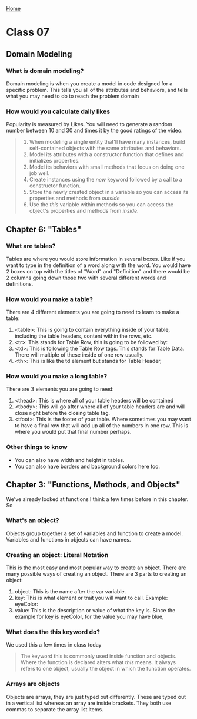 [Home](README.md)

# Class 07
## Domain Modeling
### What is domain modeling?
Domain modeling is when you create a model in code designed for a specific problem. This tells you all of the attributes and behaviors, and tells what you may need to do to reach the problem domain
### How would you calculate daily likes
Popularity is measured by Likes. You will need to generate a random number between 10 and 30 and times it by the good ratings of the video.
> 1. When modeling a single entity that'll have many instances, build self-contained objects with the same attributes and behaviors.
> 2. Model its attributes with a constructor function that defines and initializes properties.
> 3. Model its behaviors with small methods that focus on doing one job well.
> 4. Create instances using the *new* keyword followed by a call to a constructor function.
> 5. Store the newly created object in a variable so you can access its properties and methods from *outside*
> 6. Use the *this* variable within methods so you can access the object's properties and methods from *inside*.

## Chapter 6: "Tables"
### What are tables?
Tables are where you would store information in several boxes. Like if you want to type in the definition of a word along with the word. You would have 2 boxes on top with the titles of "Word" and "Definition" and there would be 2 columns going down those two with several different words and definitions.
### How would you make a table?
There are 4 different elements you are going to need to learn to make a table:
1. &lt;table&gt;: This is going to contain everything inside of your table, including the table headers, content within the rows, etc.
2. &lt;tr&gt;: This stands for Table Row, this is going to be followed by:
3. &lt;td&gt;: This is following the Table Row tags. This stands for Table Data. There will multiple of these inside of one row usually.
4. &lt;th&gt;: This is like the td element but stands for Table Header,
### How would you make a long table?
There are 3 elements you are going to need:
1. &lt;thead&gt;: This is where all of your table headers will be contained
2. &lt;tbody&gt;: This will go after where all of your table headers are and will close right before the closing table tag.
3. &lt;tfoot&gt;: This is the footer of your table. Where sometimes you may want to have a final row that will add up all of the numbers in one row. This is where you would put that final number perhaps.
### Other things to know
- You can also have width and height in tables.
- You can also have borders and background colors here too.

## Chapter 3: "Functions, Methods, and Objects"
We've already looked at functions I think a few times before in this chapter. So
### What's an object?
Objects group together a set of variables and function to create a model. Variables and functions in objects can have names.
### Creating an object: Literal Notation
This is the most easy and most popular way to create an object. There are many possible ways of creating an object.
There are 3 parts to creating an object:
1. object: This is the name after the var variable. 
2. key: This is what element or trait you will want to call. Example: eyeColor:
3. value: This is the description or value of what the key is. Since the example for key is eyeColor, for the value you may have blue,
### What does the this keyword do?
We used this a few times in class today
> The keyword this is commonly used inside function and objects. Where the function is declared alters what *this* means. It always refers to one object, usually the object in which the function operates.
### Arrays are objects
Objects are arrays, they are just typed out differently. These are typed out in a vertical list whereas an array are inside brackets. They both use commas to separate the array list items.